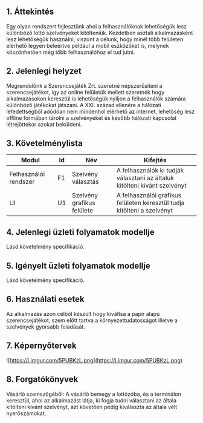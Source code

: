 ## 1. Áttekintés

Egy olyan rendszert fejlesztünk ahol a felhasználóknak lehetőségük lesz különböző lottó szelvényeket kitölteniük. Kezdetben asztali alkalmazásként lesz lehetőségük használni, viszont a célunk, hogy minél több felületen elérhető legyen beleértve például a mobil eszközöket is, melynek köszönhetően még több felhasználóhoz el tud jutni. 

## 2. Jelenlegi helyzet

Megrendelőnk a Szerencsejáték Zrt. szeretné népszerűsíteni a szerencsejátékot, így az online felületük mellett szeretnék hogy alkalmazásokon keresztül is lehetőségük nyíljon a felhasználók számára különböző  játékokat játszani. A XXI. század ellenére a hálózati lefedettségből adódóan nem mindenhol elérhető az internet, lehetőség lesz offline formában tárolni a szelvényeket és később hálózati kapcsolat létrejöttekor azokat beküldeni.

## 3. Követelménylista

| Modul  | Id | Név | Kifejtés |
| ------------- | ------------- | ------------- | -------------|
| Felhasználói rendszer | F1  | Szelvény választás | A felhasználók ki tudják választani az általuk kitölteni kívánt szelvényt |
| UI | U1  | Szelvény grafikus felülete | A felhasználói grafikus felületen keresztül tudja kitölteni a szelvényt |

## 4. Jelenlegi üzleti folyamatok modellje

Lásd követelmény specifikáció.

## 5. Igényelt üzleti folyamatok modellje

Lásd követelmény specifikáció.

## 6. Használati esetek
Az alkalmazás azon célból készült hogy kiváltsa a papír alapú szerencsejátékot, szem előtt tartva a környezettudatosságot illetve a szelvények gyorsabb feladását.

## 7. Képernyőtervek

![https://i.imgur.com/5PUBKzL.png](https://i.imgur.com/5PUBKzL.png)

## 8. Forgatókönyvek

Vásárló szemszögéből: A vásárló bemegy a lottózóba, és a terminálon keresztül, ahol az alkalmazást látja, ki fogja tudni választani az általa kitölteni kívánt szelvényt, azt követően pedig kiválaszta az általa vélt nyerőszámokat.
